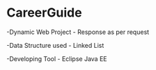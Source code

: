 # CareerGuide

-Dynamic Web Project - Response as per request

-Data Structure used - Linked List

-Developing Tool - Eclipse Java EE
